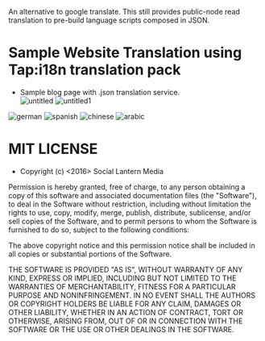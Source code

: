 An alternative to google translate. This still provides public-node read translation to pre-build language scripts composed in JSON.

# Sample Website Translation using Tap:i18n translation pack 
- Sample blog page with .json translation service.  
![untitled](https://cloud.githubusercontent.com/assets/23016977/21512799/e51280fc-cca8-11e6-82e0-bf200462e7e2.jpg)
![untitled1](https://cloud.githubusercontent.com/assets/23016977/21512800/e61c8704-cca8-11e6-866b-da54b0e07903.png)


![german](https://cloud.githubusercontent.com/assets/23016977/25701447/5a56ff9e-30c4-11e7-8e9a-715c7aee232c.png)
![spanish](https://cloud.githubusercontent.com/assets/23016977/25701450/5c41b088-30c4-11e7-90d5-2e8b9c54a502.jpg)
![chinese](https://cloud.githubusercontent.com/assets/23016977/25701454/5eca89a6-30c4-11e7-9f3e-482a1c623f39.jpg)
![arabic](https://cloud.githubusercontent.com/assets/23016977/25701457/61a7a2b2-30c4-11e7-9ec1-3fdb5823ebd4.jpg)


# MIT LICENSE

- Copyright (c) <2016> <copyright> Social Lantern Media

Permission is hereby granted, free of charge, to any person obtaining a copy
of this software and associated documentation files (the "Software"), to deal
in the Software without restriction, including without limitation the rights
to use, copy, modify, merge, publish, distribute, sublicense, and/or sell
copies of the Software, and to permit persons to whom the Software is
furnished to do so, subject to the following conditions:

The above copyright notice and this permission notice shall be included in all
copies or substantial portions of the Software.

THE SOFTWARE IS PROVIDED "AS IS", WITHOUT WARRANTY OF ANY KIND, EXPRESS OR
IMPLIED, INCLUDING BUT NOT LIMITED TO THE WARRANTIES OF MERCHANTABILITY,
FITNESS FOR A PARTICULAR PURPOSE AND NONINFRINGEMENT. IN NO EVENT SHALL THE
AUTHORS OR COPYRIGHT HOLDERS BE LIABLE FOR ANY CLAIM, DAMAGES OR OTHER
LIABILITY, WHETHER IN AN ACTION OF CONTRACT, TORT OR OTHERWISE, ARISING FROM,
OUT OF OR IN CONNECTION WITH THE SOFTWARE OR THE USE OR OTHER DEALINGS IN THE
SOFTWARE.
